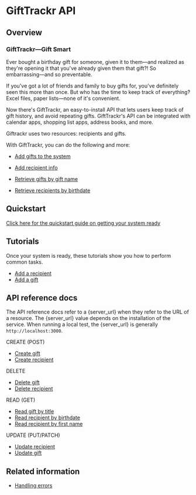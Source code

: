 # GiftTrackr API

## Overview

### GiftTrackr—Gift Smart

Ever bought a birthday gift for someone, given it to them—and realized as they're opening it that you've already given them that gift?! So embarrassing—and so preventable.

If you've got a lot of friends and family to buy gifts for, you've definitely seen this more than once. But who has the time to keep track of everything? Excel files, paper lists—none of it's convenient.

Now there's GiftTrackr, an easy-to-install API that lets users keep track of gift history, and avoid repeating gifts. GiftTrackr's API can be integrated with calendar apps, shopping list apps, address books, and more.

Giftrackr uses two resources: recipients and gifts.

With GiftTrackr, you can do the following and more:

- [Add gifts to the system](api/create_gift.md)

- [Add recipient info](api/create_recipient.md)

- [Retrieve gifts by gift name](api/read_gift_by_title.md)

- [Retrieve recipients by birthdate](api/read_recipient_by_birthdate.md)

## Quickstart

[Click here for the quickstart guide on getting your system ready](quickstart.md)

## Tutorials

Once your system is ready, these tutorials show you how to perform common tasks.

- [Add a recipient](tutorials/add_a_recipient.md)
- [Add a gift](tutorials/add_a_gift.md)

## API reference docs

The API reference docs refer to a {server_url} when they refer to the URL of a resource. The {server_url} value depends on the installation of the service. When running a local test, the {server_url} is generally `http://localhost:3000`.

CREATE (POST)

- [Create gift](api/create_gift.md)
- [Create recipient](api/create_recipient.md)

DELETE

- [Delete gift](api/delete_gift.md)
- [Delete recipient](api/delete_recipient.md)

READ (GET)

- [Read gift by title](api/read_gift_by_title.md)
- [Read recipient by birthdate](api/read_recipient_by_birthdate.md)
- [Read recipient by first name](api/read_recipient_by_first_name.md)

UPDATE (PUT/PATCH)

- [Update recipient](api/update_recipient.md)
- [Update gift](api/update_gift.md)

## Related information

- [Handling errors](handling_errors.md)
